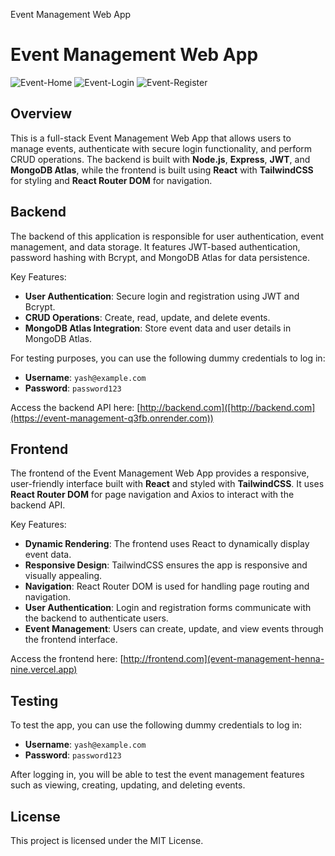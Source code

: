   Event Management Web App 

Event Management Web App
========================
![Event-Home](https://github.com/user-attachments/assets/76c39215-4622-4ccf-8f90-cb5cea7943fd)
![Event-Login](https://github.com/user-attachments/assets/0b5fa0fe-2544-416b-866a-9f5e2f188ac3)
![Event-Register](https://github.com/user-attachments/assets/fef807ab-adf0-4636-8756-2163f4fb45a3)


Overview
--------

This is a full-stack Event Management Web App that allows users to manage events, authenticate with secure login functionality, and perform CRUD operations. The backend is built with **Node.js**, **Express**, **JWT**, and **MongoDB Atlas**, while the frontend is built using **React** with **TailwindCSS** for styling and **React Router DOM** for navigation.

Backend
-------

The backend of this application is responsible for user authentication, event management, and data storage. It features JWT-based authentication, password hashing with Bcrypt, and MongoDB Atlas for data persistence.

Key Features:

*   **User Authentication**: Secure login and registration using JWT and Bcrypt.
*   **CRUD Operations**: Create, read, update, and delete events.
*   **MongoDB Atlas Integration**: Store event data and user details in MongoDB Atlas.

For testing purposes, you can use the following dummy credentials to log in:

*   **Username**: `yash@example.com`
*   **Password**: `password123`

Access the backend API here: [http://backend.com]([http://backend.com](https://event-management-q3fb.onrender.com))

Frontend
--------

The frontend of the Event Management Web App provides a responsive, user-friendly interface built with **React** and styled with **TailwindCSS**. It uses **React Router DOM** for page navigation and Axios to interact with the backend API.

Key Features:

*   **Dynamic Rendering**: The frontend uses React to dynamically display event data.
*   **Responsive Design**: TailwindCSS ensures the app is responsive and visually appealing.
*   **Navigation**: React Router DOM is used for handling page routing and navigation.
*   **User Authentication**: Login and registration forms communicate with the backend to authenticate users.
*   **Event Management**: Users can create, update, and view events through the frontend interface.

Access the frontend here: [http://frontend.com](event-management-henna-nine.vercel.app)

Testing
-------

To test the app, you can use the following dummy credentials to log in:

*   **Username**: `yash@example.com`
*   **Password**: `password123`

After logging in, you will be able to test the event management features such as viewing, creating, updating, and deleting events.

License
-------

This project is licensed under the MIT License.
